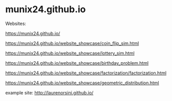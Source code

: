 # munix24.github.io

Websites:

https://munix24.github.io/

https://munix24.github.io/website_showcase/coin_flip_sim.html

https://munix24.github.io/website_showcase/lottery_sim.html

https://munix24.github.io/website_showcase/birthday_problem.html

https://munix24.github.io/website_showcase/factorization/factorization.html

https://munix24.github.io/website_showcase/geometric_distribution.html



example site:
http://laurenorsini.github.io/

